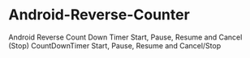 # Android-Reverse-Counter
Android Reverse Count Down Timer Start, Pause, Resume and Cancel (Stop)
CountDownTimer Start, Pause, Resume and Cancel/Stop
